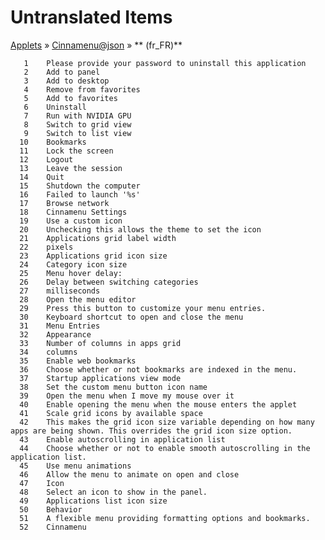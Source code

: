 # Untranslated Items
[Applets](../../../README.md) &#187; [Cinnamenu@json](../README.md) &#187; ** (fr_FR)**

       1	Please provide your password to uninstall this application
       2	Add to panel
       3	Add to desktop
       4	Remove from favorites
       5	Add to favorites
       6	Uninstall
       7	Run with NVIDIA GPU
       8	Switch to grid view
       9	Switch to list view
      10	Bookmarks
      11	Lock the screen
      12	Logout
      13	Leave the session
      14	Quit
      15	Shutdown the computer
      16	Failed to launch '%s'
      17	Browse network
      18	Cinnamenu Settings
      19	Use a custom icon
      20	Unchecking this allows the theme to set the icon
      21	Applications grid label width
      22	pixels
      23	Applications grid icon size
      24	Category icon size
      25	Menu hover delay:
      26	Delay between switching categories
      27	milliseconds
      28	Open the menu editor
      29	Press this button to customize your menu entries.
      30	Keyboard shortcut to open and close the menu
      31	Menu Entries
      32	Appearance
      33	Number of columns in apps grid
      34	columns
      35	Enable web bookmarks
      36	Choose whether or not bookmarks are indexed in the menu.
      37	Startup applications view mode
      38	Set the custom menu button icon name
      39	Open the menu when I move my mouse over it
      40	Enable opening the menu when the mouse enters the applet
      41	Scale grid icons by available space
      42	This makes the grid icon size variable depending on how many apps are being shown. This overrides the grid icon size option.
      43	Enable autoscrolling in application list
      44	Choose whether or not to enable smooth autoscrolling in the application list.
      45	Use menu animations
      46	Allow the menu to animate on open and close
      47	Icon
      48	Select an icon to show in the panel.
      49	Applications list icon size
      50	Behavior
      51	A flexible menu providing formatting options and bookmarks.
      52	Cinnamenu
